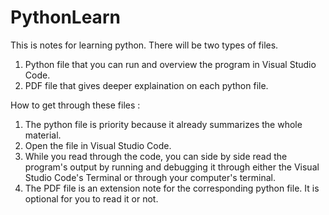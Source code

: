 # PythonLearn
This is notes for learning python.
There will be two types of files. 
1. Python file that you can run and overview the program in Visual Studio Code.
2. PDF file that gives deeper explaination on each python file.

How to get through these files :
1. The python file is priority because it already summarizes the whole material. 
2. Open the file in Visual Studio Code.
3. While you read through the code, you can side by side read the program's output by running and debugging it through either the Visual Studio Code's Terminal or through your computer's terminal.
4. The PDF file is an extension note for the corresponding python file. It is optional for you to read it or not.
